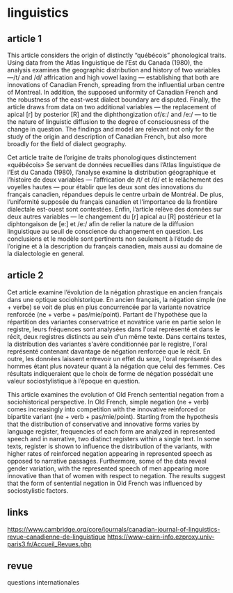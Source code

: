 # linguistics

## article 1

This article considers the origin of distinctly “québécois” phonological traits. Using data from the Atlas linguistique de l’Est du Canada (1980), the analysis examines the geographic distribution and history of two variables—/t/ and /d/ affrication and high vowel laxing — establishing that both are innovations of Canadian French, spreading from the influential urban centre of Montreal. In addition, the supposed uniformity of Canadian French and the robustness of the east-west dialect boundary are disputed. Finally, the article draws from data on two additional variables — the replacement of apical [r] by posterior [R] and the diphthongization of/ε:/ and /e:/ — to tie the nature of linguistic diffusion to the degree of consciousness of the change in question. The findings and model are relevant not only for the study of the origin and description of Canadian French, but also more broadly for the field of dialect geography.

Cet article traite de l’origine de traits phonologiques distinctement «québécois» Ṡe servant de données recueillies dans l’Atlas linguistique de l’Est du Canada (1980), l’analyse examine la distribution géographique et l’histoire de deux variables — l’affrication de /t/ et /d/ et le relâchement des voyelles hautes — pour établir que les deux sont des innovations du français canadien, répandues depuis le centre urbain de Montréal. De plus, l’uniformité supposée du français canadien et l’importance de la frontière dialectale est-ouest sont contestées. Enfin, l’article relève des données sur deux autres variables — le changement du [r] apical au [R] postérieur et la diphtongaison de [e:] et /e:/ afin de relier la nature de la diffusion linguistique au seuil de conscience du changement en question. Les conclusions et le modèle sont pertinents non seulement à l’étude de l’origine et à la description du français canadien, mais aussi au domaine de la dialectologie en general.

## article 2

Cet article examine l’évolution de la négation phrastique en ancien français dans une optique sociohistorique. En ancien français, la négation simple (ne + verbe) se voit de plus en plus concurrencée par la variante novatrice renforcée (ne + verbe + pas/mie/point). Partant de l'hypothèse que la répartition des variantes conservatrice et novatrice varie en partie selon le registre, leurs fréquences sont analysées dans l'oral représenté et dans le récit, deux registres distincts au sein d'un même texte. Dans certains textes, la distribution des variantes s'avère conditionnée par le registre, l'oral représenté contenant davantage de négation renforcée que le récit. En outre, les données laissent entrevoir un effet du sexe, l'oral représenté des hommes étant plus novateur quant à la négation que celui des femmes. Ces résultats indiqueraient que le choix de forme de négation possédait une valeur sociostylistique à l’époque en question.

This article examines the evolution of Old French sentential negation from a sociohistorical perspective. In Old French, simple negation (ne + verb) comes increasingly into competition with the innovative reinforced or bipartite variant (ne + verb + pas/mie/point). Starting from the hypothesis that the distribution of conservative and innovative forms varies by language register, frequencies of each form are analyzed in represented speech and in narrative, two distinct registers within a single text. In some texts, register is shown to influence the distribution of the variants, with higher rates of reinforced negation appearing in represented speech as opposed to narrative passages. Furthermore, some of the data reveal gender variation, with the represented speech of men appearing more innovative than that of women with respect to negation. The results suggest that the form of sentential negation in Old French was influenced by sociostylistic factors.



## links
https://www.cambridge.org/core/journals/canadian-journal-of-linguistics-revue-canadienne-de-linguistique
https://www-cairn-info.ezproxy.univ-paris3.fr/Accueil_Revues.php

## revue
questions internationales